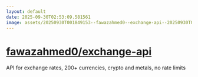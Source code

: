 ```yaml
---
layout: default
date: 2025-09-30T02:53:09.581561
image: assets/20250930T001849153--fawazahmed0--exchange-api--20250930T002220694--cropped.png
---
```


# [fawazahmed0/exchange-api](https://github.com/fawazahmed0/exchange-api)

API for exchange rates, 200+ currencies, crypto and metals, no rate limits
